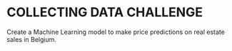 # COLLECTING DATA CHALLENGE
Create a Machine Learning model to make price predictions on real estate sales in Belgium.
